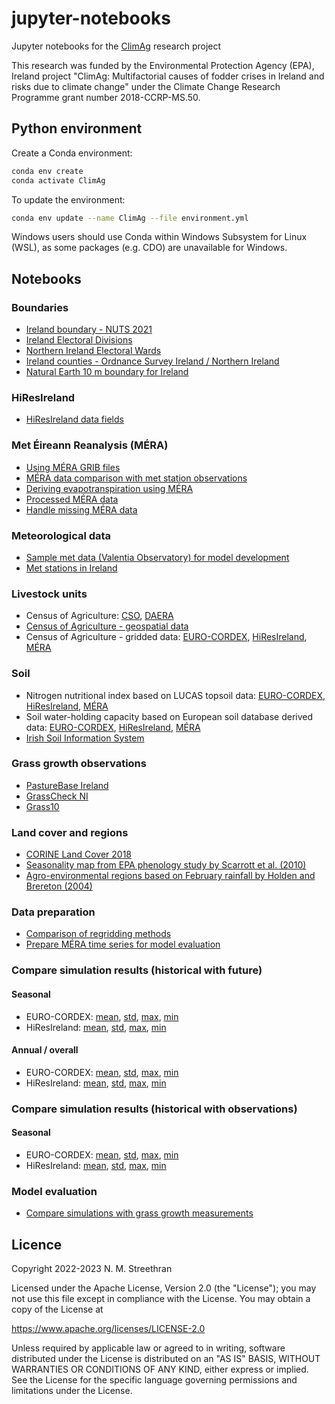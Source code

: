 # jupyter-notebooks

Jupyter notebooks for the [ClimAg](https://www.ucc.ie/en/eel/projects/climag/) research project

This research was funded by the Environmental Protection Agency (EPA), Ireland
project "ClimAg: Multifactorial causes of fodder crises in Ireland and risks
due to climate change" under the Climate Change Research Programme grant
number 2018-CCRP-MS.50.

## Python environment

Create a Conda environment:

```sh
conda env create
conda activate ClimAg
```

To update the environment:

```sh
conda env update --name ClimAg --file environment.yml
```

Windows users should use Conda within Windows Subsystem for Linux (WSL), as some packages (e.g. CDO) are unavailable for Windows.

## Notebooks

### Boundaries

- [Ireland boundary - NUTS 2021](https://nbviewer.org/github/ClimAg/jupyter-notebooks/blob/ipynb/boundaries/ireland_boundary_nuts.ipynb)
- [Ireland Electoral Divisions](https://nbviewer.org/github/ClimAg/jupyter-notebooks/blob/ipynb/boundaries/ireland_boundary_electoral_divisions.ipynb)
- [Northern Ireland Electoral Wards](https://nbviewer.org/github/ClimAg/jupyter-notebooks/blob/ipynb/boundaries/ireland_boundary_ni_wards.ipynb)
- [Ireland counties - Ordnance Survey Ireland / Northern Ireland](https://nbviewer.org/github/ClimAg/jupyter-notebooks/blob/ipynb/boundaries/ireland_boundary.ipynb)
- [Natural Earth 10 m boundary for Ireland](https://nbviewer.org/github/ClimAg/jupyter-notebooks/blob/ipynb/boundaries/naturalearth.ipynb)

### HiResIreland

- [HiResIreland data fields](https://nbviewer.org/github/ClimAg/jupyter-notebooks/blob/ipynb/hiresireland/hiresireland_fields.ipynb)

### Met Éireann Reanalysis (MÉRA)

- [Using MÉRA GRIB files](https://nbviewer.org/github/ClimAg/jupyter-notebooks/blob/ipynb/mera/mera_data.ipynb)
- [MÉRA data comparison with met station observations](https://nbviewer.org/github/ClimAg/jupyter-notebooks/blob/ipynb/mera/mera_data_compare.ipynb)
- [Deriving evapotranspiration using MÉRA](https://nbviewer.org/github/ClimAg/jupyter-notebooks/blob/ipynb/mera/mera_data_et.ipynb)
- [Processed MÉRA data](https://nbviewer.org/github/ClimAg/jupyter-notebooks/blob/ipynb/mera/mera_data_process.ipynb)
- [Handle missing MÉRA data](https://nbviewer.org/github/ClimAg/jupyter-notebooks/blob/ipynb/mera/mera_data_missing.ipynb)

### Meteorological data

- [Sample met data (Valentia Observatory) for model development](https://nbviewer.org/github/ClimAg/jupyter-notebooks/blob/ipynb/met/sample_met_data.ipynb)
- [Met stations in Ireland](https://nbviewer.org/github/ClimAg/jupyter-notebooks/blob/ipynb/met/met_stations.ipynb)

### Livestock units

- Census of Agriculture: [CSO](https://nbviewer.org/github/ClimAg/jupyter-notebooks/blob/ipynb/agricultural_census/agricultural_census_cso.ipynb), [DAERA](https://nbviewer.org/github/ClimAg/jupyter-notebooks/blob/ipynb/agricultural_census/agricultural_census_daera.ipynb)
- [Census of Agriculture - geospatial data](https://nbviewer.org/github/ClimAg/jupyter-notebooks/blob/ipynb/agricultural_census/agricultural_census.ipynb)
- Census of Agriculture - gridded data: [EURO-CORDEX](https://nbviewer.org/github/ClimAg/jupyter-notebooks/blob/ipynb/agricultural_census/agricultural_census_gridded_eurocordex.ipynb), [HiResIreland](https://nbviewer.org/github/ClimAg/jupyter-notebooks/blob/ipynb/agricultural_census/agricultural_census_gridded_hiresireland.ipynb), [MÉRA](https://nbviewer.org/github/ClimAg/jupyter-notebooks/blob/ipynb/agricultural_census/agricultural_census_gridded_mera.ipynb)

### Soil

- Nitrogen nutritional index based on LUCAS topsoil data: [EURO-CORDEX](https://nbviewer.org/github/ClimAg/jupyter-notebooks/blob/ipynb/soil_nitrogen/nitrogen_lucas_topsoil_eurocordex.ipynb), [HiResIreland](https://nbviewer.org/github/ClimAg/jupyter-notebooks/blob/ipynb/soil_nitrogen/nitrogen_lucas_topsoil_hiresireland.ipynb), [MÉRA](https://nbviewer.org/github/ClimAg/jupyter-notebooks/blob/ipynb/soil_nitrogen/nitrogen_lucas_topsoil_mera.ipynb)
- Soil water-holding capacity based on European soil database derived data: [EURO-CORDEX](https://nbviewer.org/github/ClimAg/jupyter-notebooks/blob/ipynb/soil_water_content/soil_water_content_eurocordex.ipynb), [HiResIreland](https://nbviewer.org/github/ClimAg/jupyter-notebooks/blob/ipynb/soil/water_content/soil_water_content_hiresireland.ipynb), [MÉRA](https://nbviewer.org/github/ClimAg/jupyter-notebooks/blob/ipynb/soil_water_content/soil_water_content_mera.ipynb)
- [Irish Soil Information System](https://nbviewer.org/github/ClimAg/jupyter-notebooks/blob/ipynb/soil/irish_soil_information_system.ipynb)

### Grass growth observations

- [PastureBase Ireland](https://nbviewer.org/github/ClimAg/jupyter-notebooks/blob/ipynb/grass_growth/pasturebase.ipynb)
- [GrassCheck NI](https://nbviewer.org/github/ClimAg/jupyter-notebooks/blob/ipynb/grass_growth/grasscheck.ipynb)
- [Grass10](https://nbviewer.org/github/ClimAg/jupyter-notebooks/blob/ipynb/grass_growth/grass10.ipynb)

### Land cover and regions

- [CORINE Land Cover 2018](https://nbviewer.org/github/ClimAg/jupyter-notebooks/blob/ipynb/land_cover/clc_2018.ipynb)
- [Seasonality map from EPA phenology study by Scarrott et al. (2010)](https://nbviewer.org/github/ClimAg/jupyter-notebooks/blob/ipynb/climatic_regions/agro_environmental_regions.ipynb)
- [Agro-environmental regions based on February rainfall by Holden and Brereton (2004)](https://nbviewer.org/github/ClimAg/jupyter-notebooks/blob/ipynb/climatic_regions/seasonality_map_epa.ipynb)

### Data preparation

- [Comparison of regridding methods](https://nbviewer.org/github/ClimAg/jupyter-notebooks/blob/ipynb/modvege/regridding.ipynb)
- [Prepare MÉRA time series for model evaluation](https://nbviewer.org/github/ClimAg/jupyter-notebooks/blob/ipynb/grass_growth/grass_growth_mera_ts.ipynb)

### Compare simulation results (historical with future)

#### Seasonal

- EURO-CORDEX: [mean](https://nbviewer.org/github/ClimAg/jupyter-notebooks/blob/ipynb/stats_compare_exp_mean/modvege_eurocordex_compare_exp_diff_mean.ipynb), [std](https://nbviewer.org/github/ClimAg/jupyter-notebooks/blob/ipynb/stats_compare_exp_std/modvege_eurocordex_compare_exp_diff_std.ipynb), [max](https://nbviewer.org/github/ClimAg/jupyter-notebooks/blob/ipynb/stats_compare_exp_max/modvege_eurocordex_compare_exp_diff_max.ipynb), [min](https://nbviewer.org/github/ClimAg/jupyter-notebooks/blob/ipynb/stats_compare_exp_min/modvege_eurocordex_compare_exp_diff_min.ipynb)
- HiResIreland: [mean](https://nbviewer.org/github/ClimAg/jupyter-notebooks/blob/ipynb/stats_compare_exp_mean/modvege_hiresireland_compare_exp_diff_mean.ipynb), [std](https://nbviewer.org/github/ClimAg/jupyter-notebooks/blob/ipynb/stats_compare_exp_std/modvege_hiresireland_compare_exp_diff_std.ipynb), [max](https://nbviewer.org/github/ClimAg/jupyter-notebooks/blob/ipynb/stats_compare_exp_max/modvege_hiresireland_compare_exp_diff_max.ipynb), [min](https://nbviewer.org/github/ClimAg/jupyter-notebooks/blob/ipynb/stats_compare_exp_min/modvege_hiresireland_compare_exp_diff_min.ipynb)

#### Annual / overall

- EURO-CORDEX: [mean](https://nbviewer.org/github/ClimAg/jupyter-notebooks/blob/ipynb/stats_compare_exp_mean/modvege_eurocordex_compare_exp_diff_mean_annual.ipynb), [std](https://nbviewer.org/github/ClimAg/jupyter-notebooks/blob/ipynb/stats_compare_exp_std/modvege_eurocordex_compare_exp_diff_std_annual.ipynb), [max](https://nbviewer.org/github/ClimAg/jupyter-notebooks/blob/ipynb/stats_compare_exp_max/modvege_eurocordex_compare_exp_diff_max_annual.ipynb), [min](https://nbviewer.org/github/ClimAg/jupyter-notebooks/blob/ipynb/stats_compare_exp_min/modvege_eurocordex_compare_exp_diff_min_annual.ipynb)
- HiResIreland: [mean](https://nbviewer.org/github/ClimAg/jupyter-notebooks/blob/ipynb/stats_compare_exp_mean/modvege_hiresireland_compare_exp_diff_mean_annual.ipynb), [std](https://nbviewer.org/github/ClimAg/jupyter-notebooks/blob/ipynb/stats_compare_exp_std/modvege_hiresireland_compare_exp_diff_std_annual.ipynb), [max](https://nbviewer.org/github/ClimAg/jupyter-notebooks/blob/ipynb/stats_compare_exp_max/modvege_hiresireland_compare_exp_diff_max_annual.ipynb), [min](https://nbviewer.org/github/ClimAg/jupyter-notebooks/blob/ipynb/stats_compare_exp_min/modvege_hiresireland_compare_exp_diff_min_annual.ipynb)

### Compare simulation results (historical with observations)

#### Seasonal

- EURO-CORDEX: [mean](https://nbviewer.org/github/ClimAg/jupyter-notebooks/blob/ipynb/stats_compare_mera_mean/modvege_eurocordex_compare_mera_diff_mean.ipynb), [std](https://nbviewer.org/github/ClimAg/jupyter-notebooks/blob/ipynb/stats_compare_mera_std/modvege_eurocordex_compare_mera_diff_std.ipynb), [max](https://nbviewer.org/github/ClimAg/jupyter-notebooks/blob/ipynb/stats_compare_mera_max/modvege_eurocordex_compare_mera_diff_max.ipynb), [min](https://nbviewer.org/github/ClimAg/jupyter-notebooks/blob/ipynb/stats_compare_mera_min/modvege_eurocordex_compare_mera_diff_min.ipynb)
- HiResIreland: [mean](https://nbviewer.org/github/ClimAg/jupyter-notebooks/blob/ipynb/stats_compare_mera_mean/modvege_hiresireland_compare_mera_diff_mean.ipynb), [std](https://nbviewer.org/github/ClimAg/jupyter-notebooks/blob/ipynb/stats_compare_mera_std/modvege_hiresireland_compare_mera_diff_std.ipynb), [max](https://nbviewer.org/github/ClimAg/jupyter-notebooks/blob/ipynb/stats_compare_mera_max/modvege_hiresireland_compare_mera_diff_max.ipynb), [min](https://nbviewer.org/github/ClimAg/jupyter-notebooks/blob/ipynb/stats_compare_mera_min/modvege_hiresireland_compare_mera_diff_min.ipynb)

### Model evaluation

- [Compare simulations with grass growth measurements](https://nbviewer.org/github/ClimAg/jupyter-notebooks/blob/ipynb/grass_growth/grass_growth_compare.ipynb)

<!-- #### Annual / overall

- EURO-CORDEX: [mean](https://nbviewer.org/github/ClimAg/jupyter-notebooks/blob/ipynb/stats_compare_mera_mean/modvege_eurocordex_compare_mera_diff_mean_annual.ipynb), [std](https://nbviewer.org/github/ClimAg/jupyter-notebooks/blob/ipynb/stats_compare_mera_std/modvege_eurocordex_compare_mera_diff_std_annual.ipynb), [max](https://nbviewer.org/github/ClimAg/jupyter-notebooks/blob/ipynb/stats_compare_mera_max/modvege_eurocordex_compare_mera_diff_max_annual.ipynb), [min](https://nbviewer.org/github/ClimAg/jupyter-notebooks/blob/ipynb/stats_compare_mera_min/modvege_eurocordex_compare_mera_diff_min_annual.ipynb)
- HiResIreland: [mean](https://nbviewer.org/github/ClimAg/jupyter-notebooks/blob/ipynb/stats_compare_mera_mean/modvege_hiresireland_compare_mera_diff_mean_annual.ipynb), [std](https://nbviewer.org/github/ClimAg/jupyter-notebooks/blob/ipynb/stats_compare_mera_std/modvege_hiresireland_compare_mera_diff_std_annual.ipynb), [max](https://nbviewer.org/github/ClimAg/jupyter-notebooks/blob/ipynb/stats_compare_mera_max/modvege_hiresireland_compare_mera_diff_max_annual.ipynb), [min](https://nbviewer.org/github/ClimAg/jupyter-notebooks/blob/ipynb/stats_compare_mera_min/modvege_hiresireland_compare_mera_diff_min_annual.ipynb) -->

<!--
***Climate model datasets***
EURO-CORDEX data catalogue | [nbviewer](https://nbviewer.org/gist/nmstreethran/88adb3d843260d60e038dafdbf3c4c41/eurocordex_intake.ipynb)
EURO-CORDEX data for Ireland | [nbviewer](https://nbviewer.org/gist/nmstreethran/88adb3d843260d60e038dafdbf3c4c41/eurocordex_ie.ipynb)
HiResIreland data | [nbviewer](https://nbviewer.org/gist/nmstreethran/88adb3d843260d60e038dafdbf3c4c41/hiresireland.ipynb)
HiResIreland variables | [nbviewer](https://nbviewer.org/gist/nmstreethran/88adb3d843260d60e038dafdbf3c4c41/hiresireland_fields.ipynb)
Dataset visualisations | [nbviewer](https://nbviewer.org/gist/nmstreethran/88adb3d843260d60e038dafdbf3c4c41/climate_data_viz.ipynb)
***Model results***
ModVege results using sample met data | [nbviewer](https://nbviewer.org/gist/nmstreethran/88adb3d843260d60e038dafdbf3c4c41/modvege_valentia.ipynb)
ModVege results with EURO-CORDEX data | [nbviewer](https://nbviewer.org/gist/nmstreethran/88adb3d843260d60e038dafdbf3c4c41/modvege_eurocordex.ipynb)
ModVege results with HiResIreland data | [nbviewer](https://nbviewer.org/gist/nmstreethran/88adb3d843260d60e038dafdbf3c4c41/modvege_hiresireland.ipynb)
Moorepark time series distribution | [nbviewer](https://nbviewer.org/gist/nmstreethran/88adb3d843260d60e038dafdbf3c4c41/modvege_timeseries_moorepark.ipynb)
Growing season definition based on Connaughton (1973) | [nbviewer](https://nbviewer.org/gist/nmstreethran/88adb3d843260d60e038dafdbf3c4c41/sample-met-data.ipynb)

## References

- Coordinate reference system for Ireland: [ETRS89 / Irish TM EPSG 2157](https://www.gov.uk/government/publications/uk-geospatial-data-standards-register/national-geospatial-data-standards-register#standards-for-coordinate-reference-systems)
-->

## Licence

Copyright 2022-2023 N. M. Streethran

Licensed under the Apache License, Version 2.0 (the "License");
you may not use this file except in compliance with the License.
You may obtain a copy of the License at

  <https://www.apache.org/licenses/LICENSE-2.0>

Unless required by applicable law or agreed to in writing, software
distributed under the License is distributed on an "AS IS" BASIS,
WITHOUT WARRANTIES OR CONDITIONS OF ANY KIND, either express or implied.
See the License for the specific language governing permissions and
limitations under the License.
